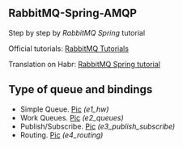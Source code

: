 ## RabbitMQ-Spring-AMQP

Step by step by _RabbitMQ Spring_ tutorial

Official tutorials: [RabbitMQ Tutorials](http://www.rabbitmq.com/getstarted.html)

Translation on Habr: [RabbitMQ Spring tutorial](https://habrahabr.ru/post/262069/)

## Type of queue and bindings
* Simple Queue. [Pic](https://habrastorage.org/files/b3c/acd/477/b3cacd47781f4493a1018275b1b003bb.png) _(e1_hw)_
* Work Queues. [Pic](https://habrastorage.org/files/d77/b67/9d3/d77b679d32204eafaa8dc2b7d78cd1c6.png) _(e2_queues)_
* Publish/Subscribe. [Pic](https://habrastorage.org/files/551/02c/5a3/55102c5a339845ed973eb1418f825543.png) _(e3_publish_subscribe)_
* Routing. [Pic](https://habrastorage.org/files/804/21c/1cf/80421c1cfaa54a789bf388f11a10a1a8.png) _(e4_routing)_
